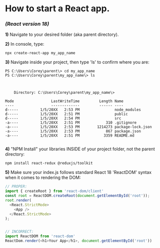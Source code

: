 # How to start a React app.

### _(React version 18)_

**1)** Navigate to your desired folder (aka parent directory).

**2)** In console, type:
```
npx create-react-app my_app_name
```
**3)** Navigate inside your project, then type 'ls' to confirm where you are:
```
PS C:\Users\Corey\parent\> cd my_app_name
PS C:\Users\Corey\parent\my_app_name\> ls



    Directory: C:\Users\Corey\parent\my_app_name\>

Mode                 LastWriteTime         Length Name
----                 -------------         ------ ----
d-----          1/5/20XX   2:53 PM                node_modules
d-----          1/5/20XX   2:51 PM                public
d-----          1/5/20XX   2:54 PM                src
-a----          1/5/20XX   2:51 PM            310 .gitignore
-a----          1/5/20XX   2:53 PM        1214273 package-lock.json
-a----          1/5/20XX   2:53 PM            867 package.json
-a----          1/5/20XX   2:51 PM           3359 README.md


```
**4)** "NPM Install" your libraries INSIDE of your project folder, not the parent directory:
```
npm install react-redux @reduxjs/toolkit
```
**5)** Make sure your index.js follows standard React 18 'ReactDOM' syntax when it comes to rendering the DOM:
```js
// PROPER:
import { createRoot } from 'react-dom/client'
const root = ReactDOM.createRoot(document.getElementById('root'));
root.render(
  <React.StrictMode>
    <App />
  </React.StrictMode>
);


// INCORRECT:
import ReactDOM from 'react-dom'
ReactDom.render(<h1>Your App</h1>, document.getElementById('root'))
```


